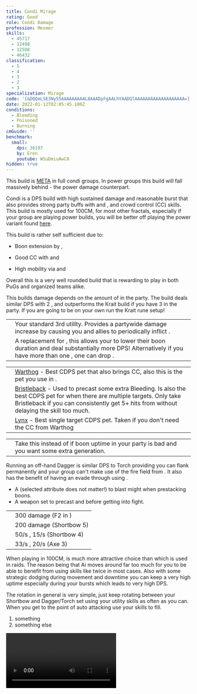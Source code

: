 ```yaml
---
title: Condi Mirage
rating: Good
role: Condi Damage
profession: Mesmer
skills:
  - 45717
  - 12498
  - 12508
  - 46432
classification:
  - 5
  - 4
  - 3
  - 2
  - 3
specialization: Mirage
code: '[&DQQeLSE3Ny55AAAAAAAAAL8AAADpFgAALhYAADQlAAAAAAAAAAAAAAAAAAA=]'
date: 2022-01-12T02:05:45.106Z
conditions:
  - Bleeding
  - Poisoned
  - Burning
cmGuide: ''
benchmark:
  small:
    dps: 36197
    by: Eren
    youtube: WSuDmiuAwC8
hidden: true
---
```


<Divider text="Overview"/>

<Warning>

This build is [META](/guides/meta-explained) in full condi groups. In power groups this build will fall massively behind <Specialization name="Soulbeast" text="Power Soulbeast"/> - the power damage counterpart.
</Warning>

Condi <Specialization name="Soulbeast"/> is a DPS build with high sustained damage and reasonable burst that also provides strong party buffs with <Skill name="Sun Spirit"/> and <Skill name="One Wolf Pack"/>, and crowd control (CC) skills. This build is mostly used for 100CM, for most other fractals, especially if your group are playing power builds, you will be better off playing the power variant found [here](/builds/ranger/power-soulbeast/).

This build is rather self sufficient due to:

- Boon extension by <Trait name="Essence of speed"/>, <Skill name="We heal as one"/>

- Good CC with <Skill id="46432"/> and <Skill name="Concussion Shot"/>

- High mobility via <Skill name="Instinctive Engage"/> and <Skill name="Quick Shot"/>

Overall this is a very well rounded build that is rewarding to play in both PuGs and organized teams alike.

<Divider text="Equipment"/>

<CharacterWithAr>
<Character title="Krait Runes" gear={{
    "profession": "Ranger",
    "weight": "Light",
    "gear": [
      "Viper",
      "Viper",
      "Viper",
      "Viper",
      "Viper",
      "Viper",
      "Viper",
      "Viper",
      "Viper",
      "Viper",
      "Viper",
      "Viper",
      "Viper",
      "Viper"
    ],
  "attributes": {
    "Health": 17122,
    "Armor": 2361,
    "Power": 2923,
    "Precision": 1976,
    "Toughness": 1243,
    "Vitality": 1120,
    "Ferocity": 150,
    "Condition Damage": 2732,
    "Expertise": 773,
    "Concentration": 243,
    "Healing Power": 0,
    "Agony Resistance": 162,
    "Condition Duration": 0.5153333333333333,
    "Boon Duration": 0.162,
    "Critical Chance": 0.8147619047619048,
    "Critical Damage": 1.6,
    "Bleeding Duration": 0.5,
    "Effective Power": 8223.37864866964,
    "Power DPS": 5037.888113220408,
    "Bleeding Damage": 384.81953999999996,
    "Bleeding Stacks": 55.4,
    "Bleeding DPS": 21319.002515999997,
    "Burning Damage": 862.878375,
    "Burning Stacks": 3.6368,
    "Burning DPS": 3138.1160742,
    "Confusion Damage": 341.298075,
    "Confusion Stacks": 0,
    "Confusion DPS": 0,
    "Poison Damage": 384.04359374999996,
    "Poison Stacks": 25.003,
    "Poison DPS": 9602.241974531249,
    "Torment Damage": 432.1395,
    "Torment Stacks": 0.3030666666666667,
    "Torment DPS": 130.96707780000003,
    "Damage": 39228.21575575165,
    "Effective Health": 80447844.77611941,
    "Survivability": 40898.751792638235,
    "Effective Healing": 390,
    "Healing": 390
  },
    "runeId": 24762,
    "runeName": "Krait",
    "infusions": [
      37130, 37130, 37130, 37130, 37130, 37130, 37130,
      37130, 37130, 37130, 37130, 37130, 37130, 37130,
      37130, 37130, 37130, 37130
    ],
    "weapons": {
      "weapon1MainType": "Short Bow",
      "weapon1MainSigil1": "bursting",
      "weapon1MainSigil2": "earth",
      "weapon2MainType": "Dagger",
      "weapon2MainSigil1": "bursting",
      "weapon2OffType": "Torch",
      "weapon2OffSigil": "earth"
    },
    "consumables": {
      "foodId": "91878",
      "utility": "toxic-focusing-crystal",
      "infusion": "Malign +9 Agony Infusion"
    },
    "skills": {
      "heal": "We Heal as One",
      "utility2": "Sharpening Stone",
      "utility3": "Vulture Stance",
      "elite": "One Wolf Pack"
    }
  }}
/>
<Character title="Afflicted Runes" gear={{
    "profession": "Ranger",
    "weight": "Light",
    "gear": [
      "Viper",
      "Viper",
      "Viper",
      "Viper",
      "Viper",
      "Viper",
      "Viper",
      "Viper",
      "Viper",
      "Viper",
      "Viper",
      "Viper",
      "Viper",
      "Viper"
    ],
  "attributes": {
    "Health": 17122,
    "Armor": 2361,
    "Power": 2923,
    "Precision": 1976,
    "Toughness": 1243,
    "Vitality": 1120,
    "Ferocity": 150,
    "Condition Damage": 2613,
    "Expertise": 893,
    "Concentration": 243,
    "Healing Power": 0,
    "Agony Resistance": 162,
    "Condition Duration": 0.7953333333333332,
    "Boon Duration": 0.162,
    "Critical Chance": 0.8147619047619048,
    "Critical Damage": 1.6,
    "Bleeding Duration": 0.2,
    "Poison Duration": 0.1,
    "Effective Power": 8223.37864866964,
    "Power DPS": 5037.888113220408,
    "Bleeding Damage": 355.17999125,
    "Bleeding Stacks": 55.270733333333325,
    "Bleeding DPS": 19631.058581714413,
    "Burning Damage": 800.6724062499999,
    "Burning Stacks": 4.3088,
    "Burning DPS": 3449.937264049999,
    "Confusion Damage": 315.32614375,
    "Confusion Stacks": 0,
    "Confusion DPS": 0,
    "Poison Damage": 355.2884375,
    "Poison Stacks": 31.273,
    "Poison DPS": 11110.935305937499,
    "Torment Damage": 398.7864374999999,
    "Torment Stacks": 0.35906666666666665,
    "Torment DPS": 143.19091682499996,
    "Damage": 39373.01018174732,
    "Effective Health": 80447844.77611941,
    "Survivability": 40898.751792638235,
    "Effective Healing": 390,
    "Healing": 390
  },
    "runeId": 24687,
    "runeName": "Afflicted",
    "infusions": [
      86113, 86113, 86113, 86113, 86113, 86113, 86113,
      86113, 86113, 86113, 86113, 86113, 86113, 86113,
      86113, 86113, 86113, 86113
    ],
    "weapons": {
      "weapon1MainType": "Short Bow",
      "weapon1MainSigil1": "malice",
      "weapon1MainSigil2": "earth",
      "weapon2MainType": "Dagger",
      "weapon2MainSigil1": "malice",
      "weapon2OffType": "Torch",
      "weapon2OffSigil": "earth"
    },
    "consumables": {
      "foodId": "91876",
      "utility": "tuning-Icicle",
      "infusion": "Spiteful +9 Agony Infusion"
    },
    "skills": {
      "heal": "We Heal as One",
      "utility2": "Sharpening Stone",
      "utility3": "Vulture Stance",
      "elite": "One Wolf Pack"
    }
  }}
>
This builds damage depends on the amount of <Specialization name="Soulbeast" text="Condi Soulbeasts"/> in the party. The build deals similar DPS with 2 <Specialization name="Soulbeast" text="Condi Soulbeasts"/>, and outperforms the Krait build if you have 3 <Specialization name="Soulbeast" text="Condi Soulbeasts"/> in the party. If you are going to be on your own run the Krait rune setup!

</Character> 
</CharacterWithAr>

<Divider text="Build"/>

<Grid>
<GridItem sm="7">
<Traits traits1Id="33" traits1="Wilderness Survival" traits1SelectedIds="1099,1101,1701" traits2Id="30" traits2="Skirmishing" traits2SelectedIds="1069,1846,1912" traits3Id="55" traits3="Soulbeast" traits3SelectedIds="2071,2161,2128"/>
</GridItem>

<GridItem sm="5">
<Card title="Situational Skills">

|                                                   |                                                                                                                                                                                                                                                                                     |
| ------------------------------------------------- | ----------------------------------------------------------------------------------------------------------------------------------------------------------------------------------------------------------------------------------------------------------------------------------- |
| <Skill name="Sun Spirit" size="big" disableText/> | Your standard 3rd utility. Provides a partywide damage increase by causing you and allies to periodically inflict <Condition name="Burning"/>.                                                                                                                                      |
| <Skill name="Moa Stance" size="big" disableText/> | A replacement for <Skill name="Sun Spirit"/>, this allows your <Specialization name="Renegade"/> to lower their boon duration and deal substantially more DPS! Alternatively if you have more than one <Specialization name="Soulbeast"/>, one can drop <Skill name="Sun Spirit"/>. |

</Card>
<Card title="Pets">

|                                            |                                                                                                                                                                                                                                                                                                               |
| ------------------------------------------ | ------------------------------------------------------------------------------------------------------------------------------------------------------------------------------------------------------------------------------------------------------------------------------------------------------------- |
| <Skill id="46432" size="big" disableText/> | [Warthog](https://wiki.guildwars2.com/wiki/Juvenile_Warthog) - Best CDPS pet that also brings CC, also this is the pet you use in <Skill id="42944"/>.                                                                                                                                                        |
| <Skill id="45479" size="big" disableText/> | [Bristleback](https://wiki.guildwars2.com/wiki/Juvenile_Bristleback) - Used to precast some extra Bleeding. Is also the best CDPS pet for when there are multiple targets. Only take Bristleback if you can consistently get 5+ hits from <Skill name="Rain of Spikes"/> without delaying the skill too much. |
| <Skill id="44514" size="big" disableText/> | [Lynx](https://wiki.guildwars2.com/wiki/Juvenile_Lynx) - Best single target CDPS pet. Taken if you don't need the CC from Warthog                                                                                                                                                                             |

</Card>
</GridItem>
</Grid>

<Divider text="Further information"/>

<Grid>
<GridItem sm="7">
<Card title="Situational Traits">

|                                                         |                                                                                                                                |
| ------------------------------------------------------- | ------------------------------------------------------------------------------------------------------------------------------ |
| <Trait name="Essence of Speed" size="big" disableText/> | Take this instead of <Trait name="Predators Cunning"/> if boon uptime in your party is bad and you want some extra generation. |

</Card>

<Card title="Off-hand Dagger">
Running an off-hand Dagger is similar DPS to Torch providing you can flank permanently and your group can't make use of the fire field from <Skill name="Bonfire"/>. It also has the benefit of having an evade through using <Skill id="12478"/>.
</Card>
<Card title="Swap Weapons">

- A <Item id="75325"/> (selected attribute does not matter!) to blast might when prestacking boons.
- A weapon set to precast <Item id="24609"/> and <Item id="24599"/> before getting into fight.

</Card>
</GridItem>

<GridItem sm="5">

<Card title="Defiance Bar Damage">

|                                            |                                                                                   |
| ------------------------------------------ | --------------------------------------------------------------------------------- |
| <Skill id="46432" size="big" disableText/> | 300 damage (F2 in <Skill id="42944"/>)                                            |
| <Skill id="12508" size="big" disableText/> | 200 damage (Shortbow 5)                                                           |
| <Skill id="12507" size="big" disableText/> | 50/s <Condition name="Immobile"/>, 15/s <Condition name="Crippled"/> (Shortbow 4) |
| <Skill id="12490" size="big" disableText/> | 33/s <Condition name="Chilled"/>, 20/s <Condition name="Weakness"/> (Axe 3)       |

</Card>
</GridItem>
</Grid>

<Divider text="Rotation / Skill usage"/>

<Grid>
<GridItem sm="6">
<Card title="Information">

When playing <Specialization name="Soulbeast" text="Condi Soulbeast"/> in 100CM, <Trait name="Light on your Feet"/> is much more attractive choice than <Trait name="Quickdraw"/> which is used in raids. The reason being that Ai moves around far too much for you to be able to benefit from using skills like <Skill name="Bonfire"/> twice in most cases. Also with some strategic dodging during movement and downtime you can keep a very high <Trait name="Light on your Feet"/> uptime especially during your bursts which leads to very high DPS.

The rotation in general is very simple, just keep rotating between your Shortbow and Dagger/Torch set using your utility skills as often as you can. When you get to the point of auto attacking use your <Skill id="42944"/> skills to fill.
</Card>
<Card title="Shortbow Golem Rotation">

1. something
2. something else

</Card>
</GridItem>

<GridItem sm="6">
<Card title="Shortbow Golem Rotation">

<Video youtube="iKKWM4F3ayg" caption="by Eren"/>
</Card>

<Card title="Precasting">

</Card>

</GridItem>
</Grid>
